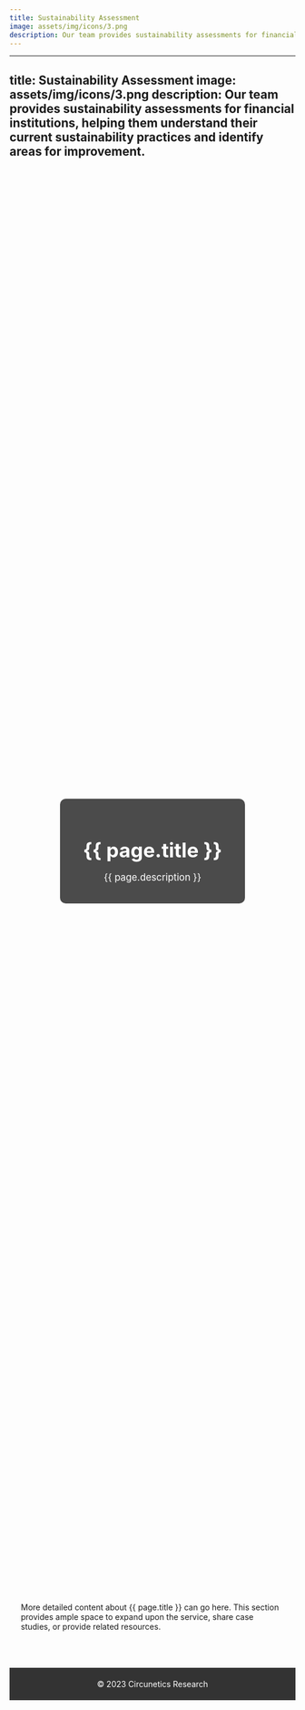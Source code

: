 ```yaml
---
title: Sustainability Assessment
image: assets/img/icons/3.png
description: Our team provides sustainability assessments for financial institutions, helping them understand their current sustainability practices and identify areas for improvement.
---
```

---
title: Sustainability Assessment
image: assets/img/icons/3.png
description: Our team provides sustainability assessments for financial institutions, helping them understand their current sustainability practices and identify areas for improvement.
---

<!-- Header with Image, Title, and Description -->
<header style="background: url({{ page.image }}) no-repeat center center; background-size: cover; height: 60vh; display: flex; align-items: center; justify-content: center;">
    <div style="background-color: rgba(0, 0, 0, 0.7); padding: 20px 40px; border-radius: 10px; text-align: center;">
        <h1 style="color: white; font-size: 2.5em; margin-bottom: 15px;">{{ page.title }}</h1>
        <p style="color: white; font-size: 1.2em;">{{ page.description }}</p>
    </div>
</header>

<!-- Main Content Area -->
<main style="padding: 50px 20px;">
    <div style="max-width: 800px; margin: 0 auto;">
        <p>
            More detailed content about {{ page.title }} can go here. This section provides ample space to expand upon the service, share case studies, or provide related resources.
        </p>
        <!-- You can add more sections, images, and other content elements here -->
    </div>
</main>

<!-- Optional Footer -->
<footer style="background-color: #333; padding: 20px; text-align: center;">
    <p style="color: white; margin: 0;">&copy; 2023 Circunetics Research</p>
</footer>
